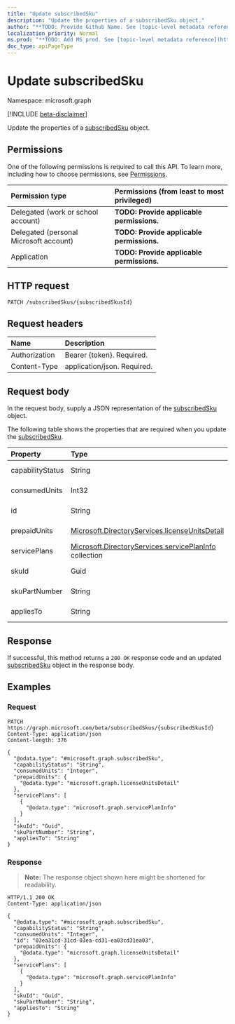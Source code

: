 ```yaml
---
title: "Update subscribedSku"
description: "Update the properties of a subscribedSku object."
author: "**TODO: Provide Github Name. See [topic-level metadata reference](https://msgo.azurewebsites.net/add/document/guidelines/metadata.html#topic-level-metadata)**"
localization_priority: Normal
ms.prod: "**TODO: Add MS prod. See [topic-level metadata reference](https://msgo.azurewebsites.net/add/document/guidelines/metadata.html#topic-level-metadata)**"
doc_type: apiPageType
---
```


# Update subscribedSku
Namespace: microsoft.graph

[!INCLUDE [beta-disclaimer](../../includes/beta-disclaimer.md)]

Update the properties of a [subscribedSku](../resources/subscribedsku.md) object.

## Permissions
One of the following permissions is required to call this API. To learn more, including how to choose permissions, see [Permissions](/graph/permissions-reference).

|Permission type|Permissions (from least to most privileged)|
|:---|:---|
|Delegated (work or school account)|**TODO: Provide applicable permissions.**|
|Delegated (personal Microsoft account)|**TODO: Provide applicable permissions.**|
|Application|**TODO: Provide applicable permissions.**|

## HTTP request

<!-- {
  "blockType": "ignored"
}
-->
``` http
PATCH /subscribedSkus/{subscribedSkusId}
```

## Request headers
|Name|Description|
|:---|:---|
|Authorization|Bearer {token}. Required.|
|Content-Type|application/json. Required.|

## Request body
In the request body, supply a JSON representation of the [subscribedSku](../resources/subscribedsku.md) object.

The following table shows the properties that are required when you update the [subscribedSku](../resources/subscribedsku.md).

|Property|Type|Description|
|:---|:---|:---|
|capabilityStatus|String|**TODO: Add Description**|
|consumedUnits|Int32|**TODO: Add Description**|
|id|String|**TODO: Add Description**|
|prepaidUnits|[Microsoft.DirectoryServices.licenseUnitsDetail](../resources/licenseunitsdetail.md)|**TODO: Add Description**|
|servicePlans|[Microsoft.DirectoryServices.servicePlanInfo](../resources/serviceplaninfo.md) collection|**TODO: Add Description**|
|skuId|Guid|**TODO: Add Description**|
|skuPartNumber|String|**TODO: Add Description**|
|appliesTo|String|**TODO: Add Description**|



## Response

If successful, this method returns a `200 OK` response code and an updated [subscribedSku](../resources/subscribedsku.md) object in the response body.

## Examples

### Request
<!-- {
  "blockType": "request",
  "name": "update_subscribedsku"
}
-->
``` http
PATCH https://graph.microsoft.com/beta/subscribedSkus/{subscribedSkusId}
Content-Type: application/json
Content-length: 376

{
  "@odata.type": "#microsoft.graph.subscribedSku",
  "capabilityStatus": "String",
  "consumedUnits": "Integer",
  "prepaidUnits": {
    "@odata.type": "microsoft.graph.licenseUnitsDetail"
  },
  "servicePlans": [
    {
      "@odata.type": "microsoft.graph.servicePlanInfo"
    }
  ],
  "skuId": "Guid",
  "skuPartNumber": "String",
  "appliesTo": "String"
}
```


### Response
>**Note:** The response object shown here might be shortened for readability.
<!-- {
  "blockType": "response",
  "truncated": true
}
-->
``` http
HTTP/1.1 200 OK
Content-Type: application/json

{
  "@odata.type": "#microsoft.graph.subscribedSku",
  "capabilityStatus": "String",
  "consumedUnits": "Integer",
  "id": "03ea31cd-31cd-03ea-cd31-ea03cd31ea03",
  "prepaidUnits": {
    "@odata.type": "microsoft.graph.licenseUnitsDetail"
  },
  "servicePlans": [
    {
      "@odata.type": "microsoft.graph.servicePlanInfo"
    }
  ],
  "skuId": "Guid",
  "skuPartNumber": "String",
  "appliesTo": "String"
}
```


